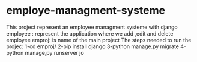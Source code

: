 # employe-managment-systeme
This project represent an employee managment systeme with django
employee : represent the application where we add ,edit and delete employee
emproj: is name of the main project 
The steps needed to run the projec:
1-cd emproj/
2-pip install django
3-python manage.py migrate
4-python manage,py runserver
jo
